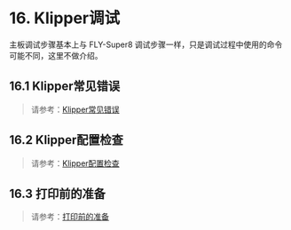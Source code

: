 # 16. Klipper调试

主板调试步骤基本上与 FLY-Super8 调试步骤一样，只是调试过程中使用的命令可能不同，这里不做介绍。

## 16.1 Klipper常见错误

> 请参考：[Klipper常见错误](/board/fly_super8_pro/klippererro.md "点击即可跳转")

## 16.2 Klipper配置检查

> 请参考：[Klipper配置检查](/board/fly_super8_pro/klippercheck.md "点击即可跳转")

## 16.3 打印前的准备

> 请参考：[打印前的准备](/board/fly_super8_pro/Super8prepare.md "点击即可跳转")